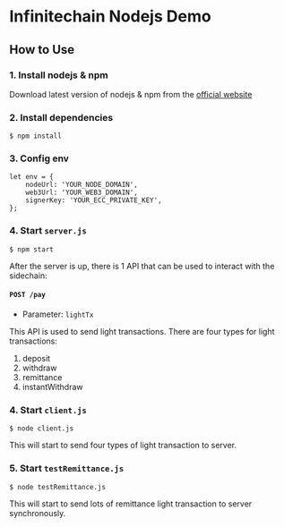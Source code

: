 # Infinitechain Nodejs Demo
## How to Use
### 1. Install nodejs & npm
Download latest version of nodejs & npm from the [official website](https://nodejs.org/en/download/)

### 2. Install dependencies
```
$ npm install
```

### 3. Config env
```
let env = {
    nodeUrl: 'YOUR_NODE_DOMAIN',
    web3Url: 'YOUR_WEB3_DOMAIN',
    signerKey: 'YOUR_ECC_PRIVATE_KEY',
};
```

### 4. Start `server.js`
```
$ npm start
```
After the server is up, there is 1 API that can be used to interact with the sidechain:

#### `POST /pay`
- Parameter: `lightTx`

This API is used to send light transactions.
There are four types for light transactions:
1. deposit
2. withdraw
3. remittance
4. instantWithdraw

### 4. Start `client.js`
```
$ node client.js
```
This will start to send four types of light transaction to server.

### 5. Start `testRemittance.js`
```
$ node testRemittance.js
```
This will start to send lots of remittance light transaction to server synchronously.
